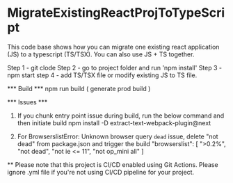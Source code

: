 # MigrateExistingReactProjToTypeScript
This code base shows how you can migrate one existing react application (JS) to a typescript (TS/TSX). You can also use JS + TS together.

Step 1 - git clode
Step 2 - go to project folder and run 'npm install'
Step 3 - npm start 
step 4  - add TS/TSX file or modify existing JS to TS file. 

*** Build ***
npm run build ( generate prod build ) 

*** Issues ***
1. If you chunk entry point issue during build, run the below command and then initiate build
npm install -D extract-text-webpack-plugin@next

2. For BrowserslistError: Unknown browser query `dead` issue, delete "not dead" from package.json and trigger the build
 "browserslist": [
    ">0.2%",
    "not dead",
    "not ie <= 11",
    "not op_mini all"
  ]
  
 
 ** Please note that this project is CI/CD enabled using Git Actions. Please ignore .yml file if you're not using CI/CD pipeline for your project.

